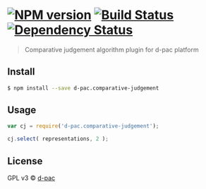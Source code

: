 #  [![NPM version][npm-image]][npm-url] [![Build Status][travis-image]][travis-url] [![Dependency Status][daviddm-url]][daviddm-image]

> Comparative judgement algorithm plugin for d-pac platform


## Install

```sh
$ npm install --save d-pac.comparative-judgement
```


## Usage

```js
var cj = require('d-pac.comparative-judgement');

cj.select( representations, 2 );
```


## License

GPL v3 © [d-pac](http://www.d-pac.be)


[npm-url]: https://npmjs.org/package/d-pac.comparative-judgement
[npm-image]: https://badge.fury.io/js/d-pac.comparative-judgement.svg
[travis-url]: https://travis-ci.org/d-pac/d-pac.comparative-judgement
[travis-image]: https://travis-ci.org/d-pac/d-pac.comparative-judgement.svg?branch=master
[daviddm-url]: https://david-dm.org/d-pac/d-pac.comparative-judgement.svg?theme=shields.io
[daviddm-image]: https://david-dm.org/d-pac/d-pac.comparative-judgement
